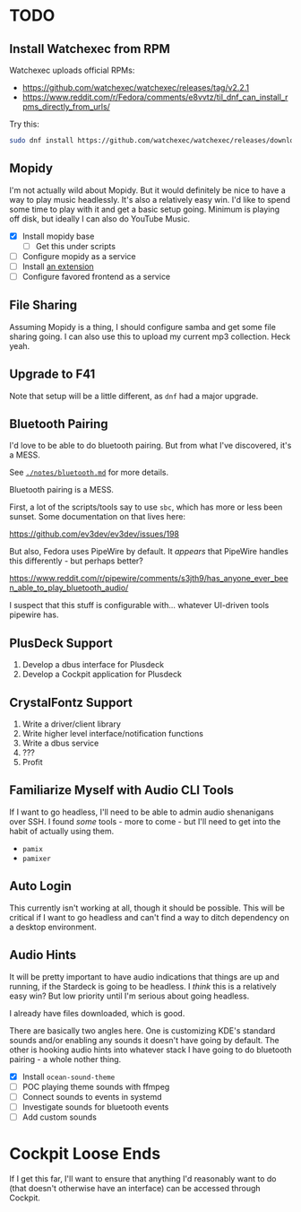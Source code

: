 # TODO

## Install Watchexec from RPM

Watchexec uploads official RPMs:

- <https://github.com/watchexec/watchexec/releases/tag/v2.2.1>
- <https://www.reddit.com/r/Fedora/comments/e8vvtz/til_dnf_can_install_rpms_directly_from_urls/>

Try this:

```bash
sudo dnf install https://github.com/watchexec/watchexec/releases/download/v2.2.1/watchexec-2.2.1-aarch64-unknown-linux-musl.rpm
```

## Mopidy

I'm not actually wild about Mopidy. But it would definitely be nice to have a way to play music headlessly. It's also a relatively easy win. I'd like to spend some time to play with it and get a basic setup going. Minimum is playing off disk, but ideally I can also do YouTube Music.

- [x] Install mopidy base
  - [ ] Get this under scripts
- [ ] Configure mopidy as a service
- [ ] Install [an extension](https://mopidy.com/ext/)
- [ ] Configure favored frontend as a service

## File Sharing

Assuming Mopidy is a thing, I should configure samba and get some file sharing going. I can also use this to upload my current mp3 collection. Heck yeah.

## Upgrade to F41

Note that setup will be a little different, as `dnf` had a major upgrade.



## Bluetooth Pairing

I'd love to be able to do bluetooth pairing. But from what I've discovered, it's a MESS.

See [`./notes/bluetooth.md`](./notes/bluetooth.md) for more details.

Bluetooth pairing is a MESS.

First, a lot of the scripts/tools say to use `sbc`, which has more or less
been sunset. Some documentation on that lives here:

<https://github.com/ev3dev/ev3dev/issues/198>

But also, Fedora uses PipeWire by default. It _appears_ that PipeWire handles
this differently - but perhaps better?

<https://www.reddit.com/r/pipewire/comments/s3jth9/has_anyone_ever_been_able_to_play_bluetooth_audio/>

I suspect that this stuff is configurable with... whatever UI-driven tools
pipewire has.

## PlusDeck Support

1. Develop a dbus interface for Plusdeck
2. Develop a Cockpit application for Plusdeck

## CrystalFontz Support

1. Write a driver/client library
2. Write higher level interface/notification functions
3. Write a dbus service
4. ???
5. Profit

## Familiarize Myself with Audio CLI Tools

If I want to go headless, I'll need to be able to admin audio shenanigans over SSH. I found *some* tools - more to come - but I'll need to get into the habit of actually using them.

- `pamix`
- `pamixer`

## Auto Login

This currently isn't working at all, though it should be possible. This will be critical if I want to go headless and can't find a way to ditch dependency on a desktop environment.

## Audio Hints

It will be pretty important to have audio indications that things are up and running, if the Stardeck is going to be headless. I *think* this is a relatively easy win? But low priority until I'm serious about going headless.

I already have files downloaded, which is good.

There are basically two angles here. One is customizing KDE's standard sounds and/or enabling any sounds it doesn't have going by default. The other is hooking audio hints into whatever stack I have going to do bluetooth pairing - a whole nother thing.

- [x] Install `ocean-sound-theme`
- [ ] POC playing theme sounds with ffmpeg
- [ ] Connect sounds to events in systemd
- [ ] Investigate sounds for bluetooth events
- [ ] Add custom sounds

# Cockpit Loose Ends

If I get this far, I'll want to ensure that anything I'd reasonably want to do (that doesn't otherwise have an interface) can be accessed through Cockpit.

